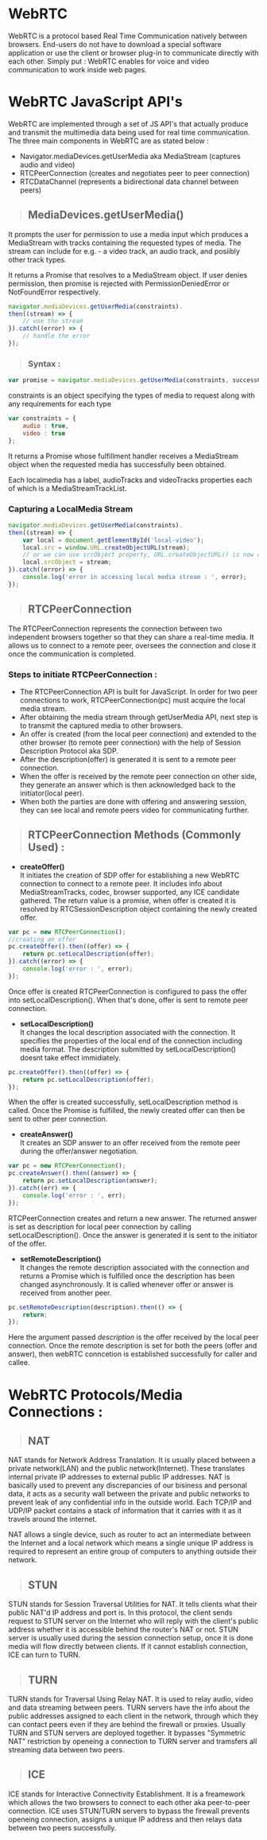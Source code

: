 # WebRTC 

WebRTC is a protocol based Real Time Communication natively between browsers. End-users do not have to download a special software application or use the client or browser plug-in to communicate directly with each other.
Simply put : WebRTC enables for voice and video communication to work inside web pages.

# WebRTC JavaScript API's

WebRTC are implemented through a set of JS API's that actually produce and transmit the multimedia data being used for real time communication. The three main components in WebRTC are as stated below :
- Navigator.mediaDevices.getUserMedia aka MediaStream (captures audio and video)
- RTCPeerConnection (creates and negotiates peer to peer connection)
- RTCDataChannel (represents a bidirectional data channel between peers)

> ## MediaDevices.getUserMedia()

It prompts the user for permission to use a media input which produces a MediaStream with tracks containing the requested types of media. The stream can include for e.g. - a video track, an audio track, and posiibly other track types.

It returns a Promise that resolves to a MediaStream object. If user denies permission, then promise is rejected with PermissionDeniedError or NotFoundError respectively.

``` javascript
navigator.mediaDevices.getUserMedia(constraints).
then((stream) => {
    // use the stream
}).catch((error) => {
    // handle the error
});
```
> ### Syntax :
``` javascript
var promise = navigator.mediaDevices.getUserMedia(constraints, successCallback, errorCallback);
```
constraints is an object specifying the types of media to request along with any requirements for each type
``` javascript
var constraints = {
    audio : true,
    video : true
};
```
It returns a Promise whose fulfillment handler receives a MediaStream object when the requested media has successfully been obtained.

Each localmedia has a label, audioTracks and videoTracks properties each of which is a MediaStreamTrackList.

### Capturing a LocalMedia Stream 
``` javascript
navigator.mediaDevices.getUserMedia(constraints). 
then((stream) => {
    var local = document.getElementById('local-video');
    local.src = window.URL.createObjectURL(stream);
    // or we can use srcObject property, URL.createObjectURL() is now deprecated
    local.srcObject = stream;
}).catch((error) => {
    console.log('error in accessing local media stream : ', error);
});
```

> ## RTCPeerConnection 

The RTCPeerConnection represents the connection between two independent browsers together so that they can share a real-time media. It allows us to connect to a remote peer, oversees the connection and close it once the communication is completed. 

### Steps to initiate RTCPeerConnection :

- The RTCPeerConnection API is built for JavaScript. In order for two peer connections to work, RTCPeerConnection(pc) must acquire the local media stream.
- After obtaining the media stream through getUserMedia API, next step is to transmit the captured media to other browsers.
- An offer is created (from the local peer connection) and extended to the other browser (to remote peer connection) with the help of Session Description Protocol aka SDP.
- After the description(offer) is generated it is sent to a remote peer connection.
- When the offer is received by the remote peer connection on other side, they generate an answer which is then acknowledged back to the initiator(local peer).
- When both the parties are done with offering and answering session, they can see local and remote peers video for communicating further.

> ## RTCPeerConnection Methods (Commonly Used) : 

- **createOffer()**  
It initiates the creation of SDP offer for establishing a new WebRTC connection to connect to a remote peer. It includes info about MediaStreamTracks, codec, browser supported, any ICE candidate gathered. The return value is a promise, when offer is created it is resolved by RTCSessionDescription object containing the newly created offer.
```javascript
var pc = new RTCPeerConnection();
//creating an offer
pc.createOffer().then((offer) => {
    return pc.setLocalDescription(offer);
}).catch((error) => {
    console.log('error : ', error);
});
``` 
Once offer is created RTCPeerConnection is configured to pass the offer into setLocalDescription(). When that's done, offer is sent to remote peer connection.

- **setLocalDescription()**  
It changes the local description associated with the connection. It specifies the properties of the local end of the connection including media format. The description submitted by setLocalDescription() doesnt take effect immidiately.
```javascript
pc.createOffer().then((offer) => {
    return pc.setLocalDescription(offer);
});
``` 
When the offer is created successfully, setLocalDescription method is called. Once the Promise is fulfilled, the newly created offer can then be sent to other peer connection.

- **createAnswer()**  
It creates an SDP answer to an offer received from the remote peer during the offer/answer negotiation. 
```javascript 
var pc = new RTCPeerConnection();
pc.createAnswer().then((answer) => {
    return pc.setLocalDescription(answer);
}).catch((err) => {
    console.log('error : ', err);
});
``` 
RTCPeerConnection creates and return a new answer. The returned answer is set as description for local peer connection by calling setLocalDescription(). Once the answer is generated it is sent to the initiator of the offer.

- **setRemoteDescription()**  
It changes the remote description associated with the connection and returns a Promise which is fulfilled once the description has been changed asynchronously. It is called whenever offer or answer is received from another peer. 
```javascript 
pc.setRemoteDescription(description).then(() => {
    return;
});
``` 
Here the argument passed _description_ is the offer received by the local peer connection. Once the remote description is set for both the peers (offer and answer), then webRTC conncetion is established successfully for caller and callee.

# WebRTC Protocols/Media Connections :

> ## NAT 
NAT stands for Network Address Translation. It is usually placed between a private network(LAN) and the public network(Internet). These translates internal private IP addresses to external public IP addresses. NAT is basically used to prevent any discrepancies of our bisiness and personal data, it acts as a security wall between the private and public networks to prevent leak of any confidential info in the outside world. Each TCP/IP and UDP/IP packet contains a stack of information that it carries with it as it travels around the internet. 

NAT allows a single device, such as router to act an intermediate between the Internet and a local network which means a single unique IP address is required to represent an entire group of computers to anything outside their network.

> ## STUN 
STUN stands for Session Traversal Utilities for NAT. It tells clients what their public NAT'd IP address and port is. In this protocol, the client sends request to STUN server on the Internet who will reply with the client's public address whether it is accessible behind the router's NAT or not. STUN server is usually used during the session connection setup, once it is done media will flow directly between clients. If it cannot establish connection, ICE can turn to TURN.

> ## TURN 
TURN stands for Traversal Using Relay NAT. It is used to relay audio, video and data streaming between peers. TURN servers have the info about the public addresses assigned to each client in the network, through which they can contact peers even if they are behind the firewall or proxies. Usually TURN and STUN servers are deployed together. It bypasses "Symmetric NAT" restriction by openeing a connection to TURN server and tramsfers all streaming data between two peers.

> ## ICE 
ICE stands for Interactive Connectivity Establishment. It is a freamework which allows the two browsers to connect to each other aka peer-to-peer connection. ICE uses STUN/TURN servers to bypass the firewall prevents openeing connection, assigns a unique IP address and then relays data between two peers successfully. 